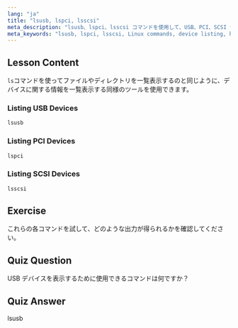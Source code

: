 ```yaml
---
lang: "ja"
title: "lsusb, lspci, lsscsi"
meta_description: "lsusb、lspci、lsscsi コマンドを使用して、USB、PCI、SCSI デバイスを一覧表示する方法を学びます。この初心者向けのガイドで Linux ハードウェアを理解しましょう。"
meta_keywords: "lsusb, lspci, lsscsi, Linux commands, device listing, hardware information, Linux tutorial, beginner guide"
---
```


## Lesson Content

`ls`コマンドを使ってファイルやディレクトリを一覧表示するのと同じように、デバイスに関する情報を一覧表示する同様のツールを使用できます。

### Listing USB Devices

```bash
lsusb
```

### Listing PCI Devices

```bash
lspci
```

### Listing SCSI Devices

```bash
lsscsi
```

## Exercise

これらの各コマンドを試して、どのような出力が得られるかを確認してください。

## Quiz Question

USB デバイスを表示するために使用できるコマンドは何ですか？

## Quiz Answer

lsusb
